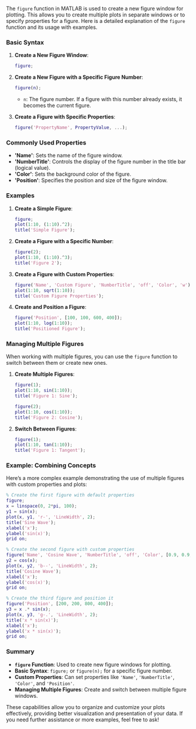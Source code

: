 The `figure` function in MATLAB is used to create a new figure window for plotting. This allows you to create multiple plots in separate windows or to specify properties for a figure. Here is a detailed explanation of the `figure` function and its usage with examples.

### Basic Syntax

1. **Create a New Figure Window**:

    ```matlab
    figure;
    ```

2. **Create a New Figure with a Specific Figure Number**:

    ```matlab
    figure(n);
    ```

    - `n`: The figure number. If a figure with this number already exists, it becomes the current figure.

3. **Create a Figure with Specific Properties**:
    ```matlab
    figure('PropertyName', PropertyValue, ...);
    ```

### Commonly Used Properties

-   **'Name'**: Sets the name of the figure window.
-   **'NumberTitle'**: Controls the display of the figure number in the title bar (logical value).
-   **'Color'**: Sets the background color of the figure.
-   **'Position'**: Specifies the position and size of the figure window.

### Examples

1. **Create a Simple Figure**:

    ```matlab
    figure;
    plot(1:10, (1:10).^2);
    title('Simple Figure');
    ```

2. **Create a Figure with a Specific Number**:

    ```matlab
    figure(2);
    plot(1:10, (1:10).^3);
    title('Figure 2');
    ```

3. **Create a Figure with Custom Properties**:

    ```matlab
    figure('Name', 'Custom Figure', 'NumberTitle', 'off', 'Color', 'w');
    plot(1:10, sqrt(1:10));
    title('Custom Figure Properties');
    ```

4. **Create and Position a Figure**:
    ```matlab
    figure('Position', [100, 100, 600, 400]);
    plot(1:10, log(1:10));
    title('Positioned Figure');
    ```

### Managing Multiple Figures

When working with multiple figures, you can use the `figure` function to switch between them or create new ones.

1. **Create Multiple Figures**:

    ```matlab
    figure(1);
    plot(1:10, sin(1:10));
    title('Figure 1: Sine');

    figure(2);
    plot(1:10, cos(1:10));
    title('Figure 2: Cosine');
    ```

2. **Switch Between Figures**:
    ```matlab
    figure(1);
    plot(1:10, tan(1:10));
    title('Figure 1: Tangent');
    ```

### Example: Combining Concepts

Here’s a more complex example demonstrating the use of multiple figures with custom properties and plots:

```matlab
% Create the first figure with default properties
figure;
x = linspace(0, 2*pi, 100);
y1 = sin(x);
plot(x, y1, 'r-', 'LineWidth', 2);
title('Sine Wave');
xlabel('x');
ylabel('sin(x)');
grid on;

% Create the second figure with custom properties
figure('Name', 'Cosine Wave', 'NumberTitle', 'off', 'Color', [0.9, 0.9, 0.9]);
y2 = cos(x);
plot(x, y2, 'b--', 'LineWidth', 2);
title('Cosine Wave');
xlabel('x');
ylabel('cos(x)');
grid on;

% Create the third figure and position it
figure('Position', [200, 200, 800, 400]);
y3 = x .* sin(x);
plot(x, y3, 'g-.', 'LineWidth', 2);
title('x * sin(x)');
xlabel('x');
ylabel('x * sin(x)');
grid on;
```

### Summary

-   **`figure` Function**: Used to create new figure windows for plotting.
-   **Basic Syntax**: `figure;` or `figure(n);` for a specific figure number.
-   **Custom Properties**: Can set properties like `'Name'`, `'NumberTitle'`, `'Color'`, and `'Position'`.
-   **Managing Multiple Figures**: Create and switch between multiple figure windows.

These capabilities allow you to organize and customize your plots effectively, providing better visualization and presentation of your data. If you need further assistance or more examples, feel free to ask!
